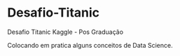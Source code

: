# Desafio-Titanic
Desafio Titanic Kaggle - Pos Graduação

Colocando em pratica alguns conceitos de Data Science.
